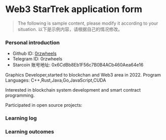 

# Web3 StarTrek application form

> The following is sample content, please modify it according to your situation.
> 以下是示例内容，请根据自己的情况修改。

### Personal introduction

* Github ID: [0rzwheels](https://github.com/Wheeeeeeeeels)
* Telegram ID: 0rzwheels
* Starcoin 账号地址: 0x6CdBb8Eb1F56c7B0B4ACb460Aea64e16

Graphics Developer,started to blockchan and Web3 area in 2022.
Program Languages: C++,Rust,Java,Go,JavaScript,CUDA

Interested in blockchain system development and smart contract programming.

Participated in open source projects:



### Learning log

> 

### Learning outcomes

> 





